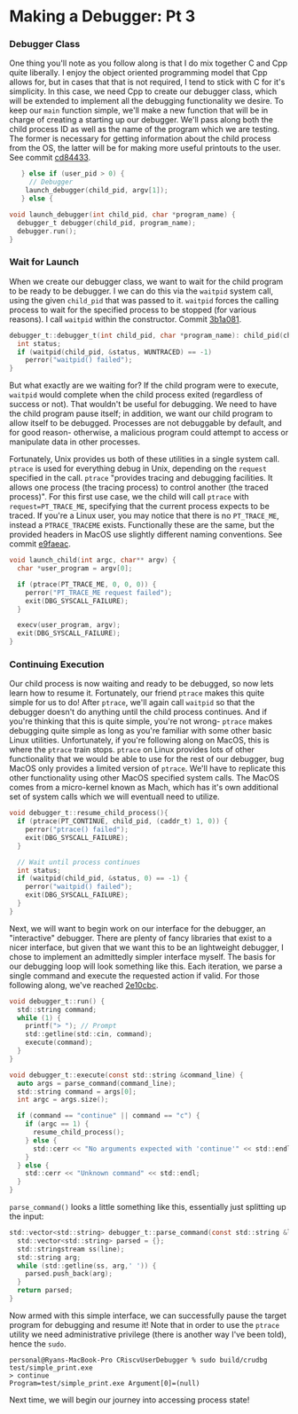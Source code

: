 # Making a Debugger: Pt 3

### Debugger Class

One thing you'll note as you follow along is that I do mix together C and Cpp quite liberally. I enjoy the object oriented programming model that Cpp allows for, but in cases that that is not required, I tend to stick with C for it's simplicity. In this case, we need Cpp to create our debugger class, which will be extended to implement all the debugging functionality we desire. To keep our `main` function simple, we'll make a new function that will be in charge of creating a starting up our debugger. We'll pass along both the child process ID as well as the name of the program which we are testing. The former is necessary for getting information about the child process from the OS, the latter will be for making more useful printouts to the user. See commit [cd84433](https://github.com/bababuck/CRiscvUserDebugger/commit/cd844334335d17bc1a4a51f4731511f3ef8d5180).

```c
   } else if (user_pid > 0) {
     // Debugger
    launch_debugger(child_pid, argv[1]);
   } else {
```

```c
void launch_debugger(int child_pid, char *program_name) {
  debugger_t debugger(child_pid, program_name);
  debugger.run();
}
```

### Wait for Launch

When we create our debugger class, we want to wait for the child program to be ready to be debugger. I we can do this via the `waitpid` system call, using the given `child_pid` that was passed to it. `waitpid` forces the calling process to wait for the specified process to be stopped (for various reasons). I call `waitpid` within the constructor. Commit [3b1a081](https://github.com/bababuck/CRiscvUserDebugger/commit/3b1a08158354d76563f8cabf37849e98daa74684).

```c
debugger_t::debugger_t(int child_pid, char *program_name): child_pid(child_pid), program_name(program_name) {
  int status;
  if (waitpid(child_pid, &status, WUNTRACED) == -1)
    perror("waitpid() failed");
}
```

But what exactly are we waiting for? If the child program were to execute, `waitpid` would complete when the child process exited (regardless of success or not). That wouldn't be useful for debugging. We need to have the child program pause itself; in addition, we want our child program to allow itself to be debugged. Processes are not debuggable by default, and for good reason- otherwise, a malicious program could attempt to access or manipulate data in other processes.

Fortunately, Unix provides us both of these utilities in a single system call. `ptrace` is used for everything debug in Unix, depending on the `request` specified in the call. `ptrace` "provides tracing and debugging facilities. It allows one process (the tracing process) to control another (the traced process)". For this first use case, we the child will call `ptrace` with `request=PT_TRACE_ME`, specifying that the current process expects to be traced. If you're a Linux user, you may notice that there is no `PT_TRACE_ME`, instead a `PTRACE_TRACEME` exists. Functionally these are the same, but the provided headers in MacOS use slightly different naming conventions. See commit [e9faeac](https://github.com/bababuck/CRiscvUserDebugger/commit/e9faeac7dadee21406e74e45a35f145546f77c8b).

```c
void launch_child(int argc, char** argv) {
  char *user_program = argv[0];

  if (ptrace(PT_TRACE_ME, 0, 0, 0)) {
    perror("PT_TRACE_ME request failed");
    exit(DBG_SYSCALL_FAILURE);
  }

  execv(user_program, argv);
  exit(DBG_SYSCALL_FAILURE);
}
```

### Continuing Execution

Our child process is now waiting and ready to be debugged, so now lets learn how to resume it. Fortunately, our friend `ptrace` makes this quite simple for us to do! After `ptrace`, we'll again call `waitpid` so that the debugger doesn't do anything until the child process continues. And if you're thinking that this is quite simple, you're not wrong- `ptrace` makes debugging quite simple as long as you're familiar with some other basic Linux utilities. Unfortunately, if you're following along on MacOS, this is where the `ptrace` train stops. `ptrace` on Linux provides lots of other functionality that we would be able to use for the rest of our debugger, bug MacOS only provides a limited version of `ptrace`. We'll have to replicate this other functionality using other MacOS specified system calls. The MacOS comes from a micro-kernel known as Mach, which has it's own additional set of system calls which we will eventuall need to utilize.

```c
void debugger_t::resume_child_process(){
  if (ptrace(PT_CONTINUE, child_pid, (caddr_t) 1, 0)) {
    perror("ptrace() failed");
    exit(DBG_SYSCALL_FAILURE);
  }

  // Wait until process continues
  int status;
  if (waitpid(child_pid, &status, 0) == -1) {
    perror("waitpid() failed");
    exit(DBG_SYSCALL_FAILURE);
  }
}
```

Next, we will want to begin work on our interface for the debugger, an "interactive" debugger. There are plenty of fancy libraries that exist to a nicer interface, but given that we want this to be an lightweight debugger, I chose to implement an admittedly simpler interface myself. The basis for our debugging loop will look something like this. Each iteration, we parse a single command and execute the requested action if valid. For those following along, we've reached [2e10cbc](https://github.com/bababuck/CRiscvUserDebugger/commit/2e10cbcdc20435b281b895b89226eacc265a5152).

```c
void debugger_t::run() {
  std::string command;
  while (1) {
    printf("> "); // Prompt
    std::getline(std::cin, command);
    execute(command);
  }
}

void debugger_t::execute(const std::string &command_line) {
  auto args = parse_command(command_line);
  std::string command = args[0];
  int argc = args.size();

  if (command == "continue" || command == "c") {
    if (argc == 1) {
      resume_child_process();
    } else {
      std::cerr << "No arguments expected with 'continue'" << std::endl;
    }
  } else {
    std::cerr << "Unknown command" << std::endl;
  }
}
```

`parse_command()` looks a little something like this, essentially just splitting up the input:
```c
std::vector<std::string> debugger_t::parse_command(const std::string &line){
  std::vector<std::string> parsed = {};
  std::stringstream ss(line);
  std::string arg;
  while (std::getline(ss, arg,' ')) {
    parsed.push_back(arg);
  }
  return parsed;
}
```

Now armed with this simple interface, we can successfully pause the target program for debugging and resume it! Note that in order to use the `ptrace` utility we need administrative privilege (there is another way I've been told), hence the `sudo`.

```console
personal@Ryans-MacBook-Pro CRiscvUserDebugger % sudo build/crudbg test/simple_print.exe 
> continue
Program=test/simple_print.exe Argument[0]=(null)
```

Next time, we will begin our journey into accessing process state!
